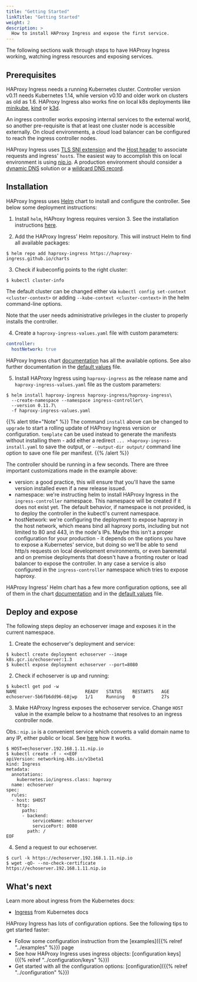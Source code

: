 ```yaml
---
title: "Getting Started"
linkTitle: "Getting Started"
weight: 2
description: >
  How to install HAProxy Ingress and expose the first service.
---
```


The following sections walk through steps to have HAProxy Ingress working, watching ingress resources and exposing services.

## Prerequisites

HAProxy Ingress needs a running Kubernetes cluster. Controller version v0.11 needs Kubernetes 1.14, while version v0.10 and older work on clusters as old as 1.6. HAProxy Ingress also works fine on local k8s deployments like [minikube](https://minikube.sigs.k8s.io), [kind](https://kind.sigs.k8s.io) or [k3d](https://k3d.io).

An ingress controller works exposing internal services to the external world, so another pre-requisite is that at least one cluster node is accessible externally. On cloud environments, a cloud load balancer can be configured to reach the ingress controller nodes.

HAProxy Ingress uses [TLS SNI extension](https://en.wikipedia.org/wiki/Server_Name_Indication) and the [Host header](https://developer.mozilla.org/en-US/docs/Web/HTTP/Headers/Host) to associate requests and ingress' `host`s. The easiest way to accomplish this on local environment is using [nip.io](https://nip.io). A production environment should consider a [dynamic DNS](https://en.wikipedia.org/wiki/Dynamic_DNS) solution or a [wildcard DNS record](https://en.wikipedia.org/wiki/Wildcard_DNS_record).

## Installation

HAProxy Ingress uses [Helm](https://helm.sh) chart to install and configure the controller. See below some deployment instructions:

1) Install `helm`, HAProxy Ingress requires version 3. See the installation instructions [here](https://helm.sh/docs/intro/install/).

2) Add the HAProxy Ingress' Helm repository. This will instruct Helm to find all available packages:

```shell
$ helm repo add haproxy-ingress https://haproxy-ingress.github.io/charts
```

3) Check if kubeconfig points to the right cluster:

```shell
$ kubectl cluster-info
```

The default cluster can be changed either via `kubectl config set-context <cluster-context>` or adding `--kube-context <cluster-context>` in the helm command-line options.

Note that the user needs administrative privileges in the cluster to properly installs the controller.

4) Create a `haproxy-ingress-values.yaml` file with custom parameters:

```yaml
controller:
  hostNetwork: true
```

HAProxy Ingress chart [documentation](https://github.com/haproxy-ingress/charts/blob/release-0.11/haproxy-ingress/README.md#configuration) has all the available options. See also further documentation in the [default values](https://github.com/haproxy-ingress/charts/blob/release-0.11/haproxy-ingress/values.yaml) file.

5) Install HAProxy Ingress using `haproxy-ingress` as the release name and `haproxy-ingress-values.yaml` file as the custom parameters:

```shell
$ helm install haproxy-ingress haproxy-ingress/haproxy-ingress\
  --create-namespace --namespace ingress-controller\
  --version 0.11.7\
  -f haproxy-ingress-values.yaml
```

{{% alert title="Note" %}}
The command `install` above can be changed to `upgrade` to start a rolling update of HAProxy Ingress version or configuration. `template` can be used instead to generate the manifests without installing them - add either a redirect `... >haproxy-ingress-install.yaml` to save the output, or `--output-dir output/` command line option to save one file per manifest.
{{% /alert %}}

The controller should be running in a few seconds. There are three important customizations made in the example above:

* version: a good practice, this will ensure that you'll have the same version installed even if a new release issued.
* namespace: we're instructing helm to install HAProxy Ingress in the `ingress-controller` namespace. This namespace will be created if it does not exist yet. The default behavior, if namespace is not provided, is to deploy the controller in the kubectl's current namespace.
* hostNetwork: we're configuring the deployment to expose haproxy in the host network, which means bind all haproxy ports, including but not limited to 80 and 443, in the node's IPs. Maybe this isn't a proper configuration for your production - it depends on the options you have to expose a Kubernetes' service, but doing so we'll be able to send http/s requests on local development environments, or even baremetal and on premise deployments that doesn't have a fronting router or load balancer to expose the controller. In any case a service is also configured in the `ingress-controller` namespace which tries to expose haproxy.

HAProxy Ingress' Helm chart has a few more configuration options, see all of them in the chart [documentation](https://github.com/haproxy-ingress/charts/blob/release-0.11/haproxy-ingress/README.md) and in the [default values](https://github.com/haproxy-ingress/charts/blob/release-0.11/haproxy-ingress/values.yaml) file.

## Deploy and expose

The following steps deploy an echoserver image and exposes it in the current namespace.

1) Create the echoserver's deployment and service:

```shell
$ kubectl create deployment echoserver --image k8s.gcr.io/echoserver:1.3
$ kubectl expose deployment echoserver --port=8080
```

2) Check if echoserver is up and running:

```shell
$ kubectl get pod -w
NAME                          READY   STATUS    RESTARTS   AGE
echoserver-5b6fb6dd96-68jwp   1/1     Running   0          27s
```

3) Make HAProxy Ingress exposes the echoserver service. Change `HOST` value in the example below to a hostname that resolves to an ingress controller node.

Obs.: `nip.io` is a convenient service which converts a valid domain name to any IP, either public or local. See [here](https://nip.io) how it works.

```shell
$ HOST=echoserver.192.168.1.11.nip.io
$ kubectl create -f - <<EOF
apiVersion: networking.k8s.io/v1beta1
kind: Ingress
metadata:
  annotations:
    kubernetes.io/ingress.class: haproxy
  name: echoserver
spec:
  rules:
  - host: $HOST
    http:
      paths:
      - backend:
          serviceName: echoserver
          servicePort: 8080
        path: /
EOF
```

4) Send a request to our echoserver.

```shell
$ curl -k https://echoserver.192.168.1.11.nip.io
$ wget -qO- --no-check-certificate https://echoserver.192.168.1.11.nip.io
```

## What's next

Learn more about ingress from the Kubernetes docs:

* [Ingress](https://kubernetes.io/docs/concepts/services-networking/ingress/) from Kubernetes docs

HAProxy Ingress has lots of configuration options. See the following tips to get started faster:

* Follow some configuration instruction from the [examples]({{% relref "../examples" %}}) page
* See how HAProxy Ingress uses ingress objects: [configuration keys]({{% relref "../configuration/keys" %}})
* Get started with all the configuration options: [configuration]({{% relref "../configuration" %}})
